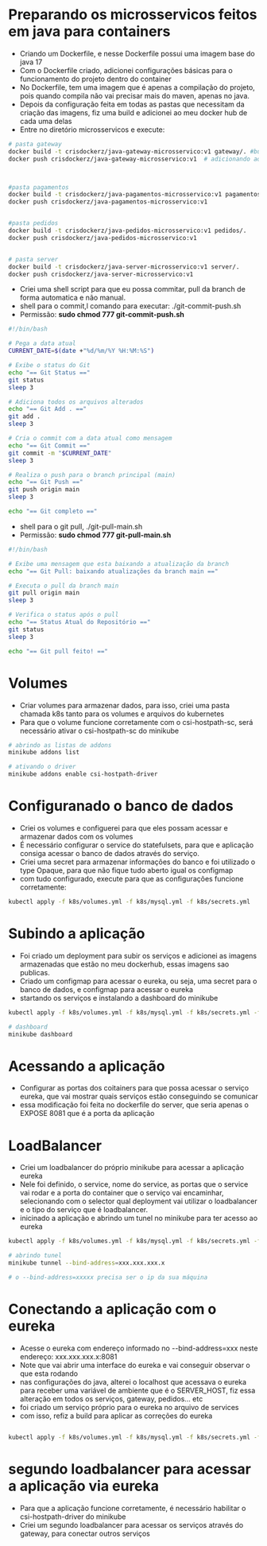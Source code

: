 # Preparando os microsservicos feitos em java para containers
- Criando um Dockerfile, e nesse Dockerfile possui uma imagem base do java 17
- Com o Dockerfile criado, adicionei configurações básicas para o funcionamento do projeto dentro do container
- No Dockerfile, tem uma imagem que é apenas a compilação do projeto, pois quando compila não vai precisar mais do maven, apenas no java.
- Depois da configuração feita em todas as pastas que necessitam da criação das imagens, fiz uma build e adicionei ao meu docker hub de cada uma delas
- Entre no diretório microsservicos e execute:
```bash
# pasta gateway
docker build -t crisdockerz/java-gateway-microsservico:v1 gateway/. #build
docker push crisdockerz/java-gateway-microsservico:v1  # adicionando ao dockerhub



#pasta pagamentos
docker build -t crisdockerz/java-pagamentos-microsservico:v1 pagamentos/. 
docker push crisdockerz/java-pagamentos-microsservico:v1  


#pasta pedidos
docker build -t crisdockerz/java-pedidos-microsservico:v1 pedidos/. 
docker push crisdockerz/java-pedidos-microsservico:v1  


# pasta server
docker build -t crisdockerz/java-server-microsservico:v1 server/. 
docker push crisdockerz/java-server-microsservico:v1  
``` 
- Criei uma shell script para que eu possa commitar, pull da branch de forma automatica e não manual.
- shell para o commit,l comando para executar: ./git-commit-push.sh
- Permissão: **sudo chmod 777 git-commit-push.sh**

```bash
#!/bin/bash

# Pega a data atual
CURRENT_DATE=$(date +"%d/%m/%Y %H:%M:%S")

# Exibe o status do Git
echo "== Git Status =="
git status
sleep 3

# Adiciona todos os arquivos alterados
echo "== Git Add . =="
git add .
sleep 3

# Cria o commit com a data atual como mensagem
echo "== Git Commit =="
git commit -m "$CURRENT_DATE"
sleep 3

# Realiza o push para o branch principal (main)
echo "== Git Push =="
git push origin main
sleep 3 

echo "== Git completo =="


```
- shell para o git pull, ./git-pull-main.sh
- Permissão: **sudo chmod 777 git-pull-main.sh**

```bash
#!/bin/bash

# Exibe uma mensagem que esta baixando a atualização da branch
echo "== Git Pull: baixando atualizações da branch main =="

# Executa o pull da branch main
git pull origin main
sleep 3 

# Verifica o status após o pull
echo "== Status Atual do Repositório =="
git status
sleep 3 

echo "== Git pull feito! =="
```


# Volumes
- Criar volumes para armazenar dados, para isso, criei uma pasta chamada k8s tanto para os volumes e arquivos do kubernetes
- Para que o volume funcione corretamente com o csi-hostpath-sc, será necessário ativar o csi-hostpath-sc do minikube
```bash
# abrindo as listas de addons
minikube addons list

# ativando o driver
minikube addons enable csi-hostpath-driver
```

# Configuranado o banco de dados
- Criei os volumes e configuerei para que eles possam acessar e armazenar dados com os volumes 
- É necessário configurar o service do statefulsets, para que e aplicação consiga acessar o banco de dados através do serviço. 
- Criei uma secret para armazenar informações do banco e foi utilizado o type Opaque, para que não fique tudo aberto igual os configmap
- com tudo configurado, execute para que as configurações funcione corretamente:
```bash
kubectl apply -f k8s/volumes.yml -f k8s/mysql.yml -f k8s/secrets.yml
```

# Subindo a aplicação
- Foi criado um deployment para subir os serviços e adicionei as imagens armazenadas que estão no meu dockerhub, essas imagens sao publicas.
- Criado um configmap para acessar o eureka, ou seja, uma secret para o banco de dados, e configmap para acessar o eureka
- startando os serviços e instalando a dashboard do minikube
```bash
kubectl apply -f k8s/volumes.yml -f k8s/mysql.yml -f k8s/secrets.yml -f k8s/configmap.yml -f k8s/app.yml -f k8s/loadbalancer.yml

# dashboard
minikube dashboard
```

# Acessando a aplicação
- Configurar as portas dos coitainers para que possa acessar o serviço eureka, que vai mostrar quais serviços estão conseguindo se comunicar
- essa modificação foi feita no dockerfile do server, que seria apenas o EXPOSE 8081 que é a porta da aplicação

# LoadBalancer
- Criei um loadbalancer do próprio minikube para acessar a aplicação eureka
- Nele foi definido, o service, nome do service, as portas que o service vai rodar e a porta do container que o serviço vai encaminhar, selecionando com o selector qual deployment vai utilizar o loadbalancer e o tipo do serviço que é loadbalancer.
- inicinado a aplicação e abrindo um tunel no minikube para ter acesso ao eureka
```bash
kubectl apply -f k8s/volumes.yml -f k8s/mysql.yml -f k8s/secrets.yml -f k8s/configmap.yml -f k8s/app.yml -f k8s/loadbalancer.yml

# abrindo tunel
minikube tunnel --bind-address=xxx.xxx.xxx.x

# o --bind-address=xxxxx precisa ser o ip da sua máquina
```

# Conectando a aplicação com o eureka
- Acesse o eureka com endereço informado no --bind-address=xxx neste endereço: xxx.xxx.xxx.x:8081 
- Note que vai abrir uma interface do eureka e vai conseguir observar o que esta rodando
- nas configurações do java, alterei o localhost que acessava o eureka para receber uma variável de ambiente que é o SERVER_HOST, fiz essa alteração em todos os serviços, gateway, pedidos... etc
- foi criado um serviço próprio para o eureka no arquivo de services
- com isso, refiz a build para aplicar as correções do eureka
```bash

kubectl apply -f k8s/volumes.yml -f k8s/mysql.yml -f k8s/secrets.yml -f k8s/configmap.yml -f k8s/app.yml -f k8s/loadbalancer.yml -f k8s/services.yml

```

# segundo loadbalancer para acessar a aplicação via eureka
- Para que a aplicação funcione corretamente, é necessário habilitar o csi-hostpath-driver do minikube
- Criei um segundo loadbalancer para acessar os serviços através do gateway, para conectar outros serviços